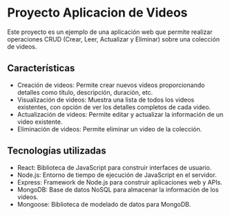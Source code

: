 # Proyecto Aplicacion de Videos

Este proyecto es un ejemplo de una aplicación web que permite realizar operaciones CRUD (Crear, Leer, Actualizar y Eliminar) sobre una colección de videos.

## Características

- Creación de videos: Permite crear nuevos videos proporcionando detalles como título, descripción, duración, etc.
- Visualización de videos: Muestra una lista de todos los videos existentes, con opción de ver los detalles completos de cada video.
- Actualización de videos: Permite editar y actualizar la información de un video existente.
- Eliminación de videos: Permite eliminar un video de la colección.

## Tecnologías utilizadas

- React: Biblioteca de JavaScript para construir interfaces de usuario.
- Node.js: Entorno de tiempo de ejecución de JavaScript en el servidor.
- Express: Framework de Node.js para construir aplicaciones web y APIs.
- MongoDB: Base de datos NoSQL para almacenar la información de los videos.
- Mongoose: Biblioteca de modelado de datos para MongoDB.
